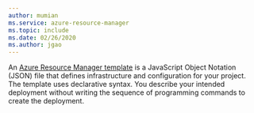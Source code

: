 ```yaml
---
author: mumian
ms.service: azure-resource-manager
ms.topic: include
ms.date: 02/26/2020
ms.author: jgao
---
```


An [Azure Resource Manager template](../articles/azure-resource-manager/templates/overview.md) is a JavaScript Object Notation (JSON) file that defines infrastructure and configuration for your project. The template uses declarative syntax. You describe your intended deployment without writing the sequence of programming commands to create the deployment.
